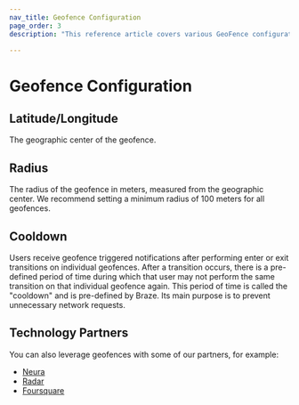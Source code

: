 ```yaml
---
nav_title: Geofence Configuration
page_order: 3
description: "This reference article covers various GeoFence configurations."

---
```


# Geofence Configuration

## Latitude/Longitude

The geographic center of the geofence.

## Radius

The radius of the geofence in meters, measured from the geographic center. We recommend setting a minimum radius of 100 meters for all geofences.

## Cooldown

Users receive geofence triggered notifications after performing enter or exit transitions on individual geofences.  After a transition occurs, there is a pre-defined period of time during which that user may not perform the same transition on that individual geofence again. This period of time is called the "cooldown" and is pre-defined by Braze. Its main purpose is to prevent unnecessary network requests.

## Technology Partners
You can also leverage geofences with some of our partners, for example: 

- [Neura][1]
- [Radar][2]
- [Foursquare][3]

[1]: {{site.baseurl}}/partners/data_augmentation/contextual_location/neura_actions/
[2]: {{site.baseurl}}/partners/data_augmentation/contextual_location/radar/
[3]: {{site.baseurl}}/partners/data_augmentation/contextual_location/foursquare/